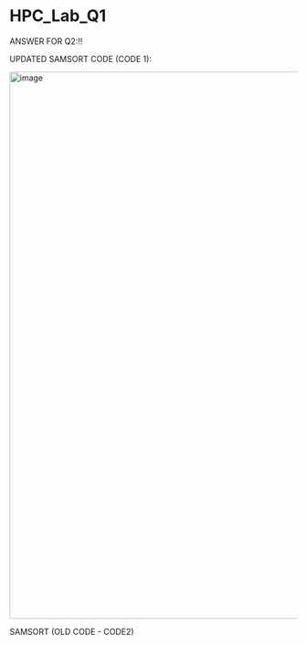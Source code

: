 # HPC_Lab_Q1

ANSWER FOR Q2:‼️

UPDATED SAMSORT CODE (CODE 1):

<img width="1688" height="958" alt="image" src="https://github.com/user-attachments/assets/2f46913d-5267-46a3-aa11-518a26b4c2ea" />

SAMSORT (OLD CODE - CODE2)

